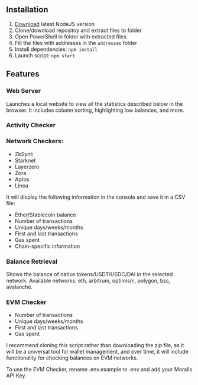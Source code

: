
## Installation
1. [Download](https://nodejs.org/en/download/current) latest NodeJS version
2. Clone/download repositoy and extract files to folder
3. Open PowerShell in folder with extracted files
4. Fill the files with addresses in the `addresses` folder
5. Install dependencies: `npm install`
6. Launch script: `npm start`

## Features

### Web Server

Launches a local website to view all the statistics described below in the browser. It includes column sorting, highlighting low balances, and more.

### Activity Checker

### Network Checkers:
* ZkSync
* Starknet
* Layerzero
* Zora
* Aptos
* Linea

It will display the following information in the console and save it in a CSV file:
* Ether/Stablecoin balance
* Number of transactions
* Unique days/weeks/months
* First and last transactions
* Gas spent
* Chain-specific information

### Balance Retrieval

Shows the balance of native tokens/USDT/USDC/DAI in the selected network. Available networks: eth, arbitrum, optimism, polygon, bsc, avalanche.

### EVM Checker

* Number of transactions
* Unique days/weeks/months
* First and last transactions
* Gas spent

I recommend cloning this script rather than downloading the zip file, as it will be a universal tool for wallet management, and over time, it will include functionality for checking balances on EVM networks.

To use the EVM Checker, rename .env.example to .env and add your Moralis API Key.
